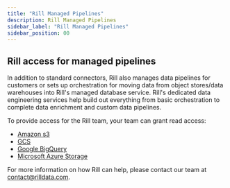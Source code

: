 ```yaml
---
title: "Rill Managed Pipelines"
description: Rill Managed Pipelines
sidebar_label: "Rill Managed Pipelines"
sidebar_position: 00
---
```


## Rill access for managed pipelines

In addition to standard connectors, Rill also manages data pipelines for customers or sets up orchestration for moving data from object stores/data warehouses into Rill's managed database service. Rill's dedicated data engineering services help build out everything from basic orchestration to complete data enrichment and custom data pipelines.

To provide access for the Rill team, your team can grant read access: 

- [Amazon s3](/other/granting/aws-s3-bucket)
- [GCS](/other/granting/gcs-bucket)
- [Google BigQuery](/other/granting/google-bigquery)
- [Microsoft Azure Storage](/other/granting/azure-storage-container)

For more information on how Rill can help, please contact our team at [contact@rilldata.com](mailto:contact@rilldata.com). 